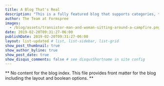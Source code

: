 ```yaml
---
title: A Blog That's Real
description: "This is a fully featured blog that supports categories, tags, series, and pagination."
author: The Team at Formspree
images:
  - /blog/assets/transistor-man-and-woman-sitting-around-a-campfire.png
date: 2019-02-20T09:31:27-06:00
publishDate: 2019-02-20T09:31:27-06:00
layout: list-updated # list, list-sidebar, list-grid
show_post_thumbnail: true
show_author_byline: true
show_post_date: true
show_disqus_comments: false # see disqusShortname in site config
---
```


** No content for the blog index. This file provides front matter for the blog including the layout and boolean options. **
